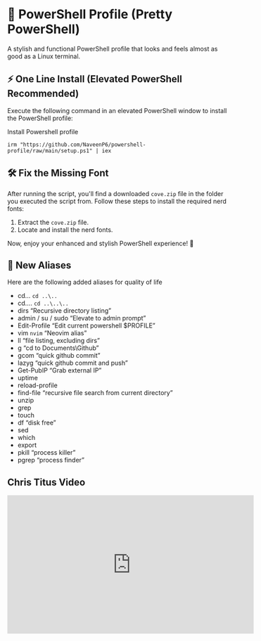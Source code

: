# 🎨 PowerShell Profile (Pretty PowerShell)

A stylish and functional PowerShell profile that looks and feels almost as good as a Linux terminal.

## ⚡ One Line Install (Elevated PowerShell Recommended)

Execute the following command in an elevated PowerShell window to install the PowerShell profile:

Install Powershell profile

```
irm "https://github.com/NaveenP6/powershell-profile/raw/main/setup.ps1" | iex
```

## 🛠️ Fix the Missing Font

After running the script, you'll find a downloaded `cove.zip` file in the folder you executed the script from. Follow these steps to install the required nerd fonts:

1. Extract the `cove.zip` file.
2. Locate and install the nerd fonts.

Now, enjoy your enhanced and stylish PowerShell experience! 🚀

## 💾 New Aliases

Here are the following added aliases for quality of life

* cd… `cd ..\..`
* cd…. `cd ..\..\..`
* dirs “Recursive directory listing”
* admin / su / sudo “Elevate to admin prompt”
* Edit-Profile “Edit current powershell $PROFILE”
* vim `nvim` “Neovim alias”
* ll “file listing, excluding dirs”
* g “cd to Documents\Github”
* gcom “quick github commit”
* lazyg “quick github commit and push”
* Get-PubIP “Grab external IP”
* uptime
* reload-profile
* find-file “recursive file search from current directory”
* unzip
* grep
* touch
* df “disk free”
* sed
* which
* export
* pkill “process killer”
* pgrep “process finder”

## Chris Titus Video
<iframe width="560" height="315" src="https://www.youtube.com/embed/LuAipOW8BNQ" frameborder="0" allowfullscreen></iframe>

